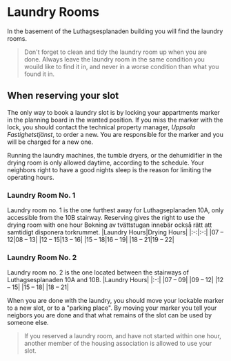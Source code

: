 # Laundry Rooms

In the basement of the Luthagsesplanaden building you will find the laundry rooms.
> Don't forget to clean and tidy the laundry room up when you are done.
> Always leave the laundry room in the same condition you wouild like to find it in, and never in a worse condition than what you found it in.

## When reserving your slot
The only way to book a laundry slot is by locking your appartments marker in the planning board in the wanted position.
If you miss the marker with the lock, you should contact the technical property manager, *Uppsala Fastighetstjänst*, to order a new.
You are responsible for the marker and you will be charged for a new one.

Running the laundry machines, the tumble dryers, or the dehumidifier in the drying room is only allowed daytime, according to the schedule.
Your neighbors right to have a good nights sleep is the reason for limiting the operating hours.

### Laundry Room No. 1
Laundry room no. 1 is the one furthest away for Luthagseplanaden 10A, only accessible from the 10B stairway.
Reserving gives the right to use the drying room with one hour Bokning av tvättstugan innebär också rätt att samtidigt disponera torkrummet.
|Laundry Hours|Drying Hours|
|:-:|:-:|
|07 – 12|08 – 13|
|12 – 15|13 – 16|
|15 – 18|16 – 19|
|18 – 21|19 – 22|

### Laundry Room No. 2
Laundry room no. 2 is the one located between the stairways of Luthagsesplanaden 10A and 10B.
|Laundry Hours|
|:-:|
|07 – 09|
|09 – 12|
|12 – 15|
|15 – 18|
|18 – 21|

When you are done with the laundry, you should move your lockable marker to a new slot, or to a "parking place".
By moving your marker you tell your neigbors you are done and that what remains of the slot can be used by someone else.

> If you reserved a laundry room, and have not started within one hour, another member of the housing association is allowed to use your slot.
